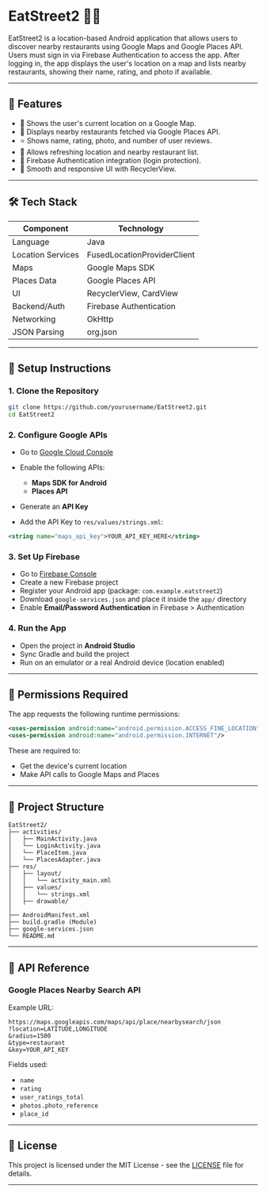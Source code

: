 # EatStreet2 🍜📍

EatStreet2 is a location-based Android application that allows users to discover nearby restaurants using Google Maps and Google Places API. Users must sign in via Firebase Authentication to access the app. After logging in, the app displays the user's location on a map and lists nearby restaurants, showing their name, rating, and photo if available.

---

## 🚀 Features

* 📌 Shows the user's current location on a Google Map.
* 🏪 Displays nearby restaurants fetched via Google Places API.
* ⭐ Shows name, rating, photo, and number of user reviews.
* 🔁 Allows refreshing location and nearby restaurant list.
* 🔐 Firebase Authentication integration (login protection).
* 📲 Smooth and responsive UI with RecyclerView.

---

## 🛠 Tech Stack

| Component         | Technology                  |
| ----------------- | --------------------------- |
| Language          | Java                        |
| Location Services | FusedLocationProviderClient |
| Maps              | Google Maps SDK             |
| Places Data       | Google Places API           |
| UI                | RecyclerView, CardView      |
| Backend/Auth      | Firebase Authentication     |
| Networking        | OkHttp                      |
| JSON Parsing      | org.json                    |

---

## 🔧 Setup Instructions

### 1. Clone the Repository

```bash
git clone https://github.com/yourusername/EatStreet2.git
cd EatStreet2
```

### 2. Configure Google APIs

* Go to [Google Cloud Console](https://console.cloud.google.com/)
* Enable the following APIs:

  * **Maps SDK for Android**
  * **Places API**
* Generate an **API Key**
* Add the API Key to `res/values/strings.xml`:

```xml
<string name="maps_api_key">YOUR_API_KEY_HERE</string>
```

### 3. Set Up Firebase

* Go to [Firebase Console](https://console.firebase.google.com/)
* Create a new Firebase project
* Register your Android app (package: `com.example.eatstreet2`)
* Download `google-services.json` and place it inside the `app/` directory
* Enable **Email/Password Authentication** in Firebase > Authentication

### 4. Run the App

* Open the project in **Android Studio**
* Sync Gradle and build the project
* Run on an emulator or a real Android device (location enabled)

---

## 📱 Permissions Required

The app requests the following runtime permissions:

```xml
<uses-permission android:name="android.permission.ACCESS_FINE_LOCATION"/>
<uses-permission android:name="android.permission.INTERNET"/>
```

These are required to:

* Get the device's current location
* Make API calls to Google Maps and Places

---

## 📂 Project Structure

```
EatStreet2/
├── activities/
│   ├── MainActivity.java
│   └── LoginActivity.java
│   └── PlaceItem.java
│   └── PlacesAdapter.java
├── res/
│   ├── layout/
│   │   └── activity_main.xml
│   ├── values/
│   │   └── strings.xml
│   ├── drawable/
│
├── AndroidManifest.xml
├── build.gradle (Module)
├── google-services.json
└── README.md
```

---

## 📌 API Reference

### Google Places Nearby Search API

Example URL:

```
https://maps.googleapis.com/maps/api/place/nearbysearch/json
?location=LATITUDE,LONGITUDE
&radius=1500
&type=restaurant
&key=YOUR_API_KEY
```

Fields used:

* `name`
* `rating`
* `user_ratings_total`
* `photos.photo_reference`
* `place_id`

---

## 📄 License

This project is licensed under the MIT License - see the [LICENSE](LICENSE) file for details.

---
